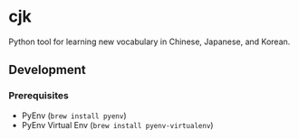 # cjk

Python tool for learning new vocabulary in Chinese, Japanese, and Korean.

## Development

### Prerequisites

- PyEnv (`brew install pyenv`)
- PyEnv Virtual Env (`brew install pyenv-virtualenv`)
